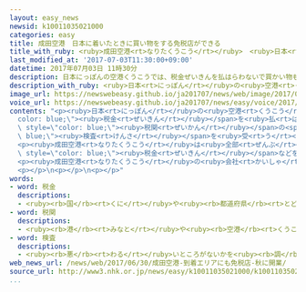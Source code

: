```yaml
---
layout: easy_news
newsid: k10011035021000
categories: easy
title: 成田空港　日本に着いたときに買い物をする免税店ができる
title_with_ruby: <ruby>成田空港<rt>なりたくうこう</rt></ruby>　<ruby>日本<rt>にっぽん</rt></ruby>に<ruby>着<rt>つ</rt></ruby>いたときに<ruby>買<rt>か</rt></ruby>い<ruby>物<rt>もの</rt></ruby>をする<ruby>免税店<rt>めんぜいてん</rt></ruby>ができる
last_modified_at: '2017-07-03T11:30:00+09:00'
datetime: 2017年07月03日 11時30分
description: 日本にっぽんの空港くうこうでは、税金ぜいきんを払はらわないで買かい物ものできる「免税店めんぜいてん」は、出発しゅっぱつするときだけ利用りようできます。
description_with_ruby: <ruby>日本<rt>にっぽん</rt></ruby>の<ruby>空港<rt>くうこう</rt></ruby>では、<ruby>税金<rt>ぜいきん</rt></ruby>を<ruby>払<rt>はら</rt></ruby>わないで<ruby>買<rt>か</rt></ruby>い<ruby>物<rt>もの</rt></ruby>できる「<ruby>免税店<rt>めんぜいてん</rt></ruby>」は、<ruby>出発<rt>しゅっぱつ</rt></ruby>するときだけ<ruby>利用<rt>りよう</rt></ruby>できます。
image_url: https://newswebeasy.github.io/ja201707/news/web/image/2017/07/03/k10011035021000.jpg
voice_url: https://newswebeasy.github.io/ja201707/news/easy/voice/2017/07/03/k10011035021000.mp3
contents: "<p><ruby>日本<rt>にっぽん</rt></ruby>の<ruby>空港<rt>くうこう</rt></ruby>では、<span style=\"\
  color: blue;\"><ruby>税金<rt>ぜいきん</rt></ruby></span>を<ruby>払<rt>はら</rt></ruby>わないで<ruby>買<rt>か</rt></ruby>い<ruby>物<rt>もの</rt></ruby>できる「<ruby>免税店<rt>めんぜいてん</rt></ruby>」は、<ruby>出発<rt>しゅっぱつ</rt></ruby>するときだけ<ruby>利用<rt>りよう</rt></ruby>できます。<ruby>成田空港<rt>なりたくうこう</rt></ruby>は<ruby>今年<rt>ことし</rt></ruby>の<ruby>秋<rt>あき</rt></ruby>、<ruby>日本<rt>にっぽん</rt></ruby>に<ruby>着<rt>つ</rt></ruby>いて<span\
  \ style=\"color: blue;\"><ruby>税関<rt>ぜいかん</rt></ruby></span>の<span style=\"color:\
  \ blue;\"><ruby>検査<rt>けんさ</rt></ruby></span>を<ruby>受<rt>う</rt></ruby>ける<ruby>前<rt>まえ</rt></ruby>に<ruby>買<rt>か</rt></ruby>い<ruby>物<rt>もの</rt></ruby>できる<ruby>免税店<rt>めんぜいてん</rt></ruby>を、<ruby>日本<rt>にっぽん</rt></ruby>で<ruby>初<rt>はじ</rt></ruby>めて<ruby>作<rt>つく</rt></ruby>ります。</p>\n\
  <p><ruby>成田空港<rt>なりたくうこう</rt></ruby>は<ruby>全部<rt>ぜんぶ</rt></ruby>で５つ<ruby>新<rt>あたら</rt></ruby>しい<ruby>免税店<rt>めんぜいてん</rt></ruby>を<ruby>作<rt>つく</rt></ruby>る<ruby>予定<rt>よてい</rt></ruby>です。まず９<ruby>月<rt>がつ</rt></ruby>に<ruby>第<rt>だい</rt></ruby>２ターミナルに<ruby>広<rt>ひろ</rt></ruby>さ１００m²の<ruby>店<rt>みせ</rt></ruby>を２つ<ruby>作<rt>つく</rt></ruby>って、<ruby>外国<rt>がいこく</rt></ruby>の<ruby>酒<rt>さけ</rt></ruby>やたばこなどを<ruby>売<rt>う</rt></ruby>ります。<ruby>酒<rt>さけ</rt></ruby>やたばこの<span\
  \ style=\"color: blue;\"><ruby>税金<rt>ぜいきん</rt></ruby></span>などを<ruby>払<rt>はら</rt></ruby>う<ruby>必要<rt>ひつよう</rt></ruby>がないため、１０％から３０％<ruby>安<rt>やす</rt></ruby>く<ruby>買<rt>か</rt></ruby>うことができます。</p>\n\
  <p><ruby>成田空港<rt>なりたくうこう</rt></ruby>の<ruby>会社<rt>かいしゃ</rt></ruby>の<ruby>人<rt>ひと</rt></ruby>は「<ruby>旅行<rt>りょこう</rt></ruby>に<ruby>行<rt>い</rt></ruby>った<ruby>日本人<rt>にっぽんじん</rt></ruby>が<ruby>外国<rt>がいこく</rt></ruby>の<ruby>空港<rt>くうこう</rt></ruby>で<ruby>買<rt>か</rt></ruby>い<ruby>物<rt>もの</rt></ruby>をして<ruby>持<rt>も</rt></ruby>って<ruby>帰<rt>かえ</rt></ruby>る<ruby>必要<rt>ひつよう</rt></ruby>がなくなるなど、<ruby>便利<rt>べんり</rt></ruby>になると<ruby>思<rt>おも</rt></ruby>います。たくさんの<ruby>人<rt>ひと</rt></ruby>に<ruby>利用<rt>りよう</rt></ruby>してほしいです」と<ruby>話<rt>はな</rt></ruby>しています。</p>\n\
  <p></p>\n<p></p>\n<p></p>"
words:
- word: 税金
  descriptions:
  - <ruby><rb>国</rb><rt>くに</rt></ruby>や<ruby><rb>都道府県</rb><rt>とどうふけん</rt></ruby>、<ruby><rb>市町村</rb><rt>しちょうそん</rt></ruby>が、そこに<ruby><rb>住</rb><rt>す</rt></ruby>んでいる<ruby><rb>人</rb><rt>ひと</rt></ruby>から<ruby><rb>集</rb><rt>あつ</rt></ruby>めるお<ruby><rb>金</rb><rt>かね</rt></ruby>。
- word: 税関
  descriptions:
  - <ruby><rb>港</rb><rt>みなと</rt></ruby>や<ruby><rb>空港</rb><rt>くうこう</rt></ruby>や<ruby><rb>国境</rb><rt>こっきょう</rt></ruby>で、<ruby><rb>外国</rb><rt>がいこく</rt></ruby>から<ruby><rb>出入</rb><rt>でい</rt></ruby>りする<ruby><rb>品物</rb><rt>しなもの</rt></ruby>を<ruby><rb>調</rb><rt>しら</rt></ruby>べたり、それに<ruby><rb>税金</rb><rt>ぜいきん</rt></ruby>をかけたりする<ruby><rb>役所</rb><rt>やくしょ</rt></ruby>。
- word: 検査
  descriptions:
  - <ruby><rb>悪</rb><rt>わる</rt></ruby>いところがないかを<ruby><rb>調</rb><rt>しら</rt></ruby>べること。
web_news_url: /news/web/2017/06/30/成田空港-到着エリアにも免税店-秋に開業/
source_url: http://www3.nhk.or.jp/news/easy/k10011035021000/k10011035021000.html
...
```


